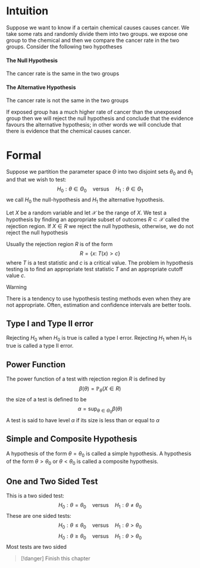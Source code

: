 # Intuition
Suppose we want to know if a certain chemical causes causes cancer. We take some rats and randomly divide them into two groups. we expose one group to the chemical and then we compare the cancer rate in the two groups. Consider the following two hypotheses

#### The Null Hypothesis
The cancer rate is the same in the two groups

#### The Alternative Hypothesis
The cancer rate is not the same in the two groups

If exposed group has a much higher rate of cancer than the unexposed group then we will reject the null hypothesis and conclude that the evidence favours the alternative hypothesis; in other words we will conclude that there is evidence that the chemical causes cancer.

# Formal
Suppose we partition the parameter space $\Theta$ into two disjoint sets $\theta_0$ and $\theta_1$ and that we wish to test:
$$H_0:\theta\in\Theta_0\quad\text{versus}\quad H_1:\theta\in\Theta_1$$
we call $H_0$ the null-hypothesis and $H_1$ the alternative hypothesis. 

Let $X$ be a random variable and let $\mathcal X$ be the range of $X$. We test a hypothesis by finding an appropriate subset of outcomes $R\subset\mathcal X$ called the rejection region. If $X\in R$ we reject the null hypothesis, otherwise, we do not reject the null hypothesis

Usually the rejection region $R$ is of the form 
$$R=\left\{x:\;T(x)>c\right\}$$where $T$ is a test statistic and $c$ is a critical value. The problem in hypothesis testing is to find an appropriate test statistic $T$ and an appropriate cutoff value $c$.

>[!warning]
>There is a tendency to use hypothesis testing methods even when they are not appropriate. Often, estimation and confidence intervals are better tools.

## Type I and Type II error
Rejecting $H_0$ when $H_0$ is true is called a type I error. Rejecting $H_1$ when $H_1$ is true is called a type II error.

## Power Function
The power function of a test with rejection region $R$ is defined by 
$$\beta(\theta)=\mathbb P_{\theta}(X\in R)$$
the size of a test is defined to be 
$$\alpha=\sup_{\theta\in\Theta_0}\beta(\theta)$$
A test is said to have level $\alpha$ if its size is less than or equal to $\alpha$

## Simple and Composite Hypothesis
A hypothesis of the form $\theta=\theta_0$ is called a simple hypothesis. A hypothesis of the form $\theta>\theta_0$ or $\theta<\theta_0$ is called a composite hypothesis. 

## One and Two Sided Test
This is a two sided test:
$$H_0:\theta=\theta_0\quad\text{versus}\quad H_1:\theta\ne\theta_0$$
These are one sided tests:
$$H_0:\theta\le\theta_0\quad\text{versus}\quad H_1:\theta>\theta_0$$
$$H_0:\theta\ge\theta_0\quad\text{versus}\quad H_1:\theta>\theta_0$$
Most tests are two sided

>[!danger] Finish this chapter

